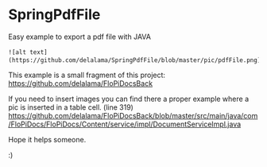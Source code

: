 # SpringPdfFile
Easy example to export a pdf file with JAVA

	![alt text](https://github.com/delalama/SpringPdfFile/blob/master/pic/pdfFile.png)
  
  This example is a small fragment of this project:
https://github.com/delalama/FloPiDocsBack

If you need to insert images you can find there a proper example where a pic is inserted in a table cell. 
(line 319)
https://github.com/delalama/FloPiDocsBack/blob/master/src/main/java/com/FloPiDocs/FloPiDocs/Content/service/impl/DocumentServiceImpl.java

Hope it helps someone.

:)
